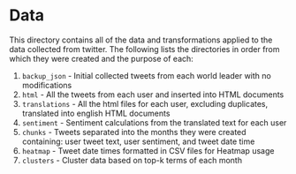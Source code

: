 # Data

This directory contains all of the data and transformations applied to the data collected from twitter.
The following lists the directories in order from which they were created and the purpose of each:

1. `backup_json` - Initial collected tweets from each world leader with no modifications
2. `html` - All the tweets from each user and inserted into HTML documents
3. `translations` - All the html files for each user, excluding duplicates, translated into english HTML documents
4. `sentiment` - Sentiment calculations from the translated text for each user
5. `chunks` - Tweets separated into the months they were created containing: user tweet text, user sentiment, and tweet date time
6. `heatmap` - Tweet date times formatted in CSV files for Heatmap usage
7. `clusters` - Cluster data based on top-k terms of each month
